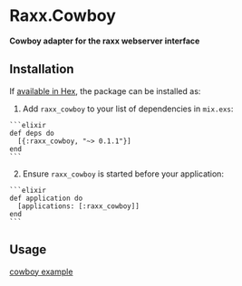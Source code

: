 # Raxx.Cowboy

**Cowboy adapter for the raxx webserver interface**

## Installation

If [available in Hex](https://hex.pm/docs/publish), the package can be installed as:

  1. Add `raxx_cowboy` to your list of dependencies in `mix.exs`:

    ```elixir
    def deps do
      [{:raxx_cowboy, "~> 0.1.1"}]
    end
    ```

  2. Ensure `raxx_cowboy` is started before your application:

    ```elixir
    def application do
      [applications: [:raxx_cowboy]]
    end
    ```

## Usage

[cowboy example](https://github.com/CrowdHailer/raxx/tree/master/example/cowboy_example)
